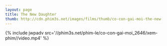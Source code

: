 ```yaml
---
layout: page
title: The New Daughter
thumb: http://cdn.phim3s.net/images/films/thumb/co-con-gai-moi-the-new-daughter-2009.jpg
---
```

{% include jwpadv src='//phim3s.net/phim-le/co-con-gai-moi_2646/xem-phim//video.mp4' %}